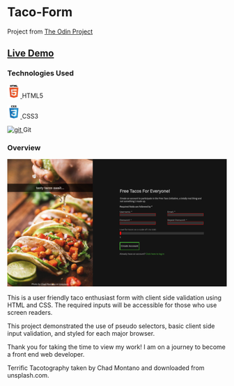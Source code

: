 # Taco-Form

Project from [The Odin Project](https://www.theodinproject.com/)

## [Live Demo](https://gustav72.github.io/Taco-Form/)

### Technologies Used

<a href="https://html.spec.whatwg.org/multipage/" target="_blank" rel="noreferrer"> <img src="https://raw.githubusercontent.com/devicons/devicon/master/icons/html5/html5-original-wordmark.svg" alt="html5" width="30" height="30"/> </a>HTML5

<a href="https://www.w3.org/Style/CSS/specs.en.html" target="_blank" rel="noreferrer"> <img src="https://raw.githubusercontent.com/devicons/devicon/master/icons/css3/css3-original-wordmark.svg" alt="css3" width="30" height="30"/> </a>CSS3

<a href="https://git-scm.com/" target="_blank" rel="noreferrer"> <img src="https://cdn.jsdelivr.net/gh/devicons/devicon/icons/git/git-original.svg" alt="git" width="30" height="30"/> </a>Git

### Overview

![Landing Page](./Screenshot.png)

This is a user friendly taco enthusiast form with client side validation using HTML and CSS. The required inputs will be accessible for those who use screen readers.

This project demonstrated the use of pseudo selectors, basic client side input validation, and styled for each major browser.

Thank you for taking the time to view my work! I am on a journey to become a front end web developer.

Terrific Tacotography taken by Chad Montano and downloaded from unsplash.com.
